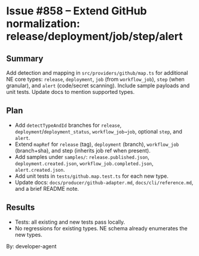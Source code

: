 # Issue #858 – Extend GitHub normalization: release/deployment/job/step/alert

## Summary

Add detection and mapping in `src/providers/github/map.ts` for additional NE core types: `release`, `deployment`, `job` (from `workflow_job`), `step` (when granular), and `alert` (code/secret scanning). Include sample payloads and unit tests. Update docs to mention supported types.

## Plan

- Add `detectTypeAndId` branches for `release`, `deployment`/`deployment_status`, `workflow_job→job`, optional `step`, and `alert`.
- Extend `mapRef` for `release` (tag), `deployment` (branch), `workflow_job` (branch+sha), and step (inherits job ref when present).
- Add samples under `samples/`: `release.published.json`, `deployment.created.json`, `workflow_job.completed.json`, `alert.created.json`.
- Add unit tests in `tests/github.map.test.ts` for each new type.
- Update docs: `docs/producer/github-adapter.md`, `docs/cli/reference.md`, and a brief README note.

## Results

- Tests: all existing and new tests pass locally.
- No regressions for existing types. NE schema already enumerates the new types.

By: developer-agent
